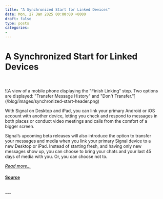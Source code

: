 ```yaml
---
title: "A Synchronized Start for Linked Devices"
date: Mon, 27 Jan 2025 00:00:00 +0000
draft: false
type: posts
categories: 
- 
---
```

# A Synchronized Start for Linked Devices

<br/>

<br/>
![A view of a mobile phone displaying the "Finish Linking" step. Two options are displayed: "Transfer Message History" and "Don't Transfer."](/blog/images/synchronized-start-header.png)

With Signal on Desktop and iPad, you can link your primary Android or iOS account with another device, letting you check and respond to messages in both places or conduct video meetings and calls from the comfort of a bigger screen.

Signal’s upcoming beta releases will also introduce the option to transfer your messages and media when you link your primary Signal device to a new Desktop or iPad. Instead of starting fresh, and having only new messages show up, you can choose to bring your chats and your last 45 days of media with you. Or, you can choose not to.

[_Read more..._](https://signal.org/blog/a-synchronized-start-for-linked-devices/)

#### [Source](https://signal.org/blog/a-synchronized-start-for-linked-devices/)

<br/>
---
